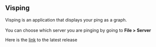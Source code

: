 ## Visping

Visping is an application that displays your ping as a graph. <br><br>
You can choose which server you are pinging by going to <b>File > Server </b>

Here is the <a href="https://github.com/CubeToPlay/Visping/releases/latest">link</a> to the latest release 
